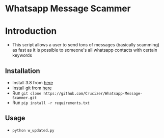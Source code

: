 # Whatsapp Message Scammer

# Introduction

* This script allows a user to send tons of messages (basically scamming) as fast as it is possible to someone's all whatsapp contacts with certain keywords

## Installation
* Install 3.8 from [here](https://www.python.org/downloads/release/python-382/)
* Install git from [here](https://git-scm.com/downloads)
* Run `git clone https://github.com/Crucizer/Whatsapp-Message-Scammer.git`
* Run `pip install -r requirements.txt`

## Usage

* `python w_updated.py`
